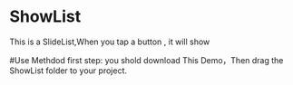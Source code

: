 # ShowList
This is a SlideList,When you tap a button , it will show

#Use Methdod
    first step:
        you shold download This Demo，Then drag the ShowList folder to your project.
